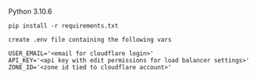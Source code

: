 Python 3.10.6
```
pip install -r requirements.txt
```

`create .env file containing the following vars`

```
USER_EMAIL='<email for cloudflare login>'
API_KEY='<api key with edit permissions for load balancer settings>'
ZONE_ID='<zone id tied to cloudflare account>'
```

